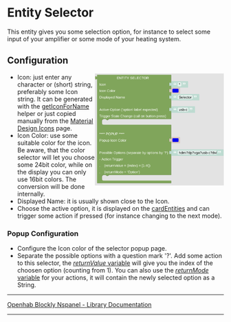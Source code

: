 # Entity Selector

This entity gives you some selection option, for instance to select some input of your amplifier or some mode of your heating system.

## Configuration

[<img src="img/blockLibrary_nspanel_entities_selector.png" align="right" width="300">](img/blockLibrary_nspanel_entities_selector.png)

- Icon: just enter any character or (short) string, preferably some Icon string. It can be generated with the [getIconForName](blockLibrary_nspanel_helpers_getIconForName.md) helper or just copied manually from the [Material Design Icons](https://docs.nspanel.pky.eu/icon-cheatsheet.html) page.
- Icon Color: use some suitable color for the icon. Be aware, that the color selector will let you choose some 24bit color, while on the display you can only use 16bit colors. The conversion will be done internally.
- Displayed Name: it is usually shown close to the Icon.
- Choose the active option, it is displayed on the [cardEntities](blockLibrary_nspanel_cards_cardEntities.md) and can trigger some action if pressed (for instance changing to the next mode).

### Popup Configuration

- Configure the Icon color of the selector popup page.
- Separate the possible options with a question mark '?'. Add some action to this selector, the [*returnValue* variable](blockLibrary_nspanel_helpers_returnValue.md) will give you the index of the choosen option (counting from 1). You can also use the [*returnMode* variable](blockLibrary_nspanel_helpers_returnMode.md) for your actions, it will contain the newly selected option as a String.<br clear="right"/>

---

[Openhab Blockly Nspanel - Library Documentation](README.md)

---
